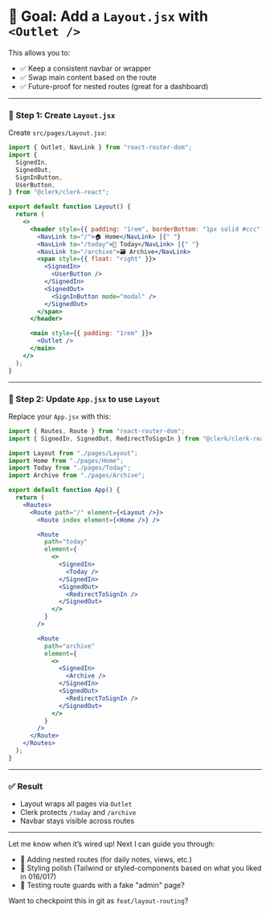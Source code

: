 # 🎯 Goal: Add a `Layout.jsx` with `<Outlet />`

This allows you to:

- ✅ Keep a consistent navbar or wrapper
- ✅ Swap main content based on the route
- ✅ Future-proof for nested routes (great for a dashboard)

---

### 📁 Step 1: Create `Layout.jsx`

Create `src/pages/Layout.jsx`:

```jsx
import { Outlet, NavLink } from "react-router-dom";
import {
  SignedIn,
  SignedOut,
  SignInButton,
  UserButton,
} from "@clerk/clerk-react";

export default function Layout() {
  return (
    <>
      <header style={{ padding: "1rem", borderBottom: "1px solid #ccc" }}>
        <NavLink to="/">🏠 Home</NavLink> |{" "}
        <NavLink to="/today">📅 Today</NavLink> |{" "}
        <NavLink to="/archive">🗃️ Archive</NavLink>
        <span style={{ float: "right" }}>
          <SignedIn>
            <UserButton />
          </SignedIn>
          <SignedOut>
            <SignInButton mode="modal" />
          </SignedOut>
        </span>
      </header>

      <main style={{ padding: "1rem" }}>
        <Outlet />
      </main>
    </>
  );
}
```

---

### 🧩 Step 2: Update `App.jsx` to use `Layout`

Replace your `App.jsx` with this:

```jsx
import { Routes, Route } from "react-router-dom";
import { SignedIn, SignedOut, RedirectToSignIn } from "@clerk/clerk-react";

import Layout from "./pages/Layout";
import Home from "./pages/Home";
import Today from "./pages/Today";
import Archive from "./pages/Archive";

export default function App() {
  return (
    <Routes>
      <Route path="/" element={<Layout />}>
        <Route index element={<Home />} />

        <Route
          path="today"
          element={
            <>
              <SignedIn>
                <Today />
              </SignedIn>
              <SignedOut>
                <RedirectToSignIn />
              </SignedOut>
            </>
          }
        />

        <Route
          path="archive"
          element={
            <>
              <SignedIn>
                <Archive />
              </SignedIn>
              <SignedOut>
                <RedirectToSignIn />
              </SignedOut>
            </>
          }
        />
      </Route>
    </Routes>
  );
}
```

---

### ✅ Result

- Layout wraps all pages via `Outlet`
- Clerk protects `/today` and `/archive`
- Navbar stays visible across routes

---

Let me know when it’s wired up!
Next I can guide you through:

- 🧩 Adding nested routes (for daily notes, views, etc.)
- 🌈 Styling polish (Tailwind or styled-components based on what you liked in 016/017)
- 🧪 Testing route guards with a fake "admin" page?

Want to checkpoint this in git as `feat/layout-routing`?
